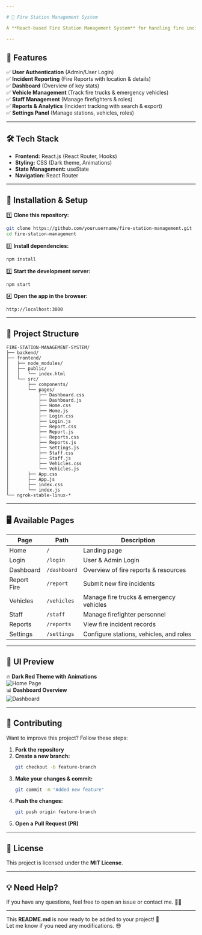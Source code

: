 ```yaml
---

# 🚒 Fire Station Management System  

A **React-based Fire Station Management System** for handling fire incidents, managing emergency vehicles, and tracking staff.  

---
```


## 📌 Features  
✅ **User Authentication** (Admin/User Login)  
✅ **Incident Reporting** (Fire Reports with location & details)  
✅ **Dashboard** (Overview of key stats)  
✅ **Vehicle Management** (Track fire trucks & emergency vehicles)  
✅ **Staff Management** (Manage firefighters & roles)  
✅ **Reports & Analytics** (Incident tracking with search & export)  
✅ **Settings Panel** (Manage stations, vehicles, roles)  

---

## 🛠 Tech Stack  
- **Frontend:** React.js (React Router, Hooks)  
- **Styling:** CSS (Dark theme, Animations)  
- **State Management:** useState  
- **Navigation:** React Router  

---

## 🚀 Installation & Setup  

1️⃣ **Clone this repository:**  
```sh
git clone https://github.com/yourusername/fire-station-management.git
cd fire-station-management
```

2️⃣ **Install dependencies:**  
```sh
npm install
```

3️⃣ **Start the development server:**  
```sh
npm start
```

4️⃣ **Open the app in the browser:**  
```
http://localhost:3000
```

---

## 📂 Project Structure  

```
FIRE-STATION-MANAGEMENT-SYSTEM/
├── backend/
├── frontend/
│   ├── node_modules/
│   ├── public/
│   │   └── index.html
│   └── src/
│       ├── components/
│       └── pages/
│           ├── Dashboard.css
│           ├── Dashboard.js
│           ├── Home.css
│           ├── Home.js
│           ├── Login.css
│           ├── Login.js
│           ├── Report.css
│           ├── Report.js
│           ├── Reports.css
│           ├── Reports.js
│           ├── Settings.js
│           ├── Staff.css
│           ├── Staff.js
│           ├── Vehicles.css
│           └── Vehicles.js
│       ├── App.css
│       ├── App.js
│       ├── index.css
│       └── index.js
└── ngrok-stable-linux-*

```

---

## 🖥 Available Pages  

| Page        | Path          | Description |
|-------------|--------------|-------------|
| Home        | `/`          | Landing page |
| Login       | `/login`     | User & Admin Login |
| Dashboard   | `/dashboard` | Overview of fire reports & resources |
| Report Fire | `/report`    | Submit new fire incidents |
| Vehicles    | `/vehicles`  | Manage fire trucks & emergency vehicles |
| Staff       | `/staff`     | Manage firefighter personnel |
| Reports     | `/reports`   | View fire incident records |
| Settings    | `/settings`  | Configure stations, vehicles, and roles |

---

## 🎨 UI Preview  

🔥 **Dark Red Theme with Animations**  
![Home Page](https://source.unsplash.com/600x300/?firetruck)  
📊 **Dashboard Overview**  
![Dashboard](https://source.unsplash.com/600x300/?firefighter)  

---

## 🤝 Contributing  
Want to improve this project? Follow these steps:  

1. **Fork the repository**  
2. **Create a new branch:**  
   ```sh
   git checkout -b feature-branch
   ```
3. **Make your changes & commit:**  
   ```sh
   git commit -m "Added new feature"
   ```
4. **Push the changes:**  
   ```sh
   git push origin feature-branch
   ```
5. **Open a Pull Request (PR)**  

---

## 📜 License  
This project is licensed under the **MIT License**.  

---

## 💡 Need Help?  
If you have any questions, feel free to open an issue or contact me. 🚒🔥  

---

This **README.md** is now ready to be added to your project! 🚀  
Let me know if you need any modifications. 😎
